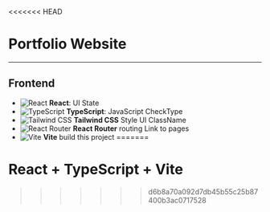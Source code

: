 <<<<<<< HEAD
# Portfolio Website
---
## **Frontend** 
- ![React](https://img.shields.io/badge/React-61DAFB?style=flat&logo=react&logoColor=black) **React**: UI State
- ![TypeScript](https://img.shields.io/badge/TypeScript-3178C6?style=flat&logo=typescript&logoColor=white) **TypeScript**:  JavaScript CheckType
- ![Tailwind CSS](https://img.shields.io/badge/Tailwind%20CSS-06B6D4?style=flat&logo=tailwind-css&logoColor=white) **Tailwind CSS** Style UI ClassName
- ![React Router](https://img.shields.io/badge/React%20Router-CA4245?style=flat&logo=react-router&logoColor=white) **React Router**  routing Link to pages
- ![Vite](https://img.shields.io/badge/Vite-646CFF?style=flat&logo=vite&logoColor=white) **Vite** build this project
=======

# React + TypeScript + Vite
>>>>>>> d6b8a70a092d7db45b55c25b87400b3ac0717528



